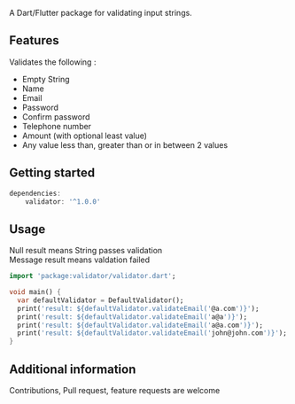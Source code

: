 

A Dart/Flutter package for validating input strings.


## Features

 Validates the following :
- Empty String
- Name
- Email
- Password
- Confirm password
- Telephone number
- Amount (with optional least value)
- Any value less than, greater than or in between 2 values

## Getting started

```dart
dependencies: 
    validator: '^1.0.0'
```

## Usage

Null result means String passes validation \
Message result means valdation failed

```dart
import 'package:validator/validator.dart';

void main() {
  var defaultValidator = DefaultValidator();
  print('result: ${defaultValidator.validateEmail('@a.com')}');
  print('result: ${defaultValidator.validateEmail('a@a')}');
  print('result: ${defaultValidator.validateEmail('a@a.com')}');
  print('result: ${defaultValidator.validateEmail('john@john.com')}');
}

```

## Additional information

Contributions, Pull request, feature requests are welcome 